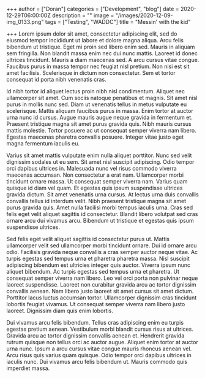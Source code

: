 +++
author = ["Doran"]
categories = ["Development", "blog"]
date = 2020-12-29T06:00:00Z
description = ""
image = "/images/2020-12-09-img_0133.png"
tags = ["Testing", "WADDC"]
title = "Messin' with the kid"

+++
Lorem ipsum dolor sit amet, consectetur adipiscing elit, sed do eiusmod tempor incididunt ut labore et dolore magna aliqua. Arcu felis bibendum ut tristique. Eget mi proin sed libero enim sed. Mauris in aliquam sem fringilla. Non blandit massa enim nec dui nunc mattis. Laoreet id donec ultrices tincidunt. Mauris a diam maecenas sed. A arcu cursus vitae congue. Faucibus purus in massa tempor nec feugiat nisl pretium. Non nisi est sit amet facilisis. Scelerisque in dictum non consectetur. Sem et tortor consequat id porta nibh venenatis cras.

Id nibh tortor id aliquet lectus proin nibh nisl condimentum. Aliquet nec ullamcorper sit amet. Cum sociis natoque penatibus et magnis. Sit amet nisl purus in mollis nunc sed. Diam ut venenatis tellus in metus vulputate eu scelerisque. Mattis aliquam faucibus purus in massa. Enim tortor at auctor urna nunc id cursus. Augue mauris augue neque gravida in fermentum et. Praesent tristique magna sit amet purus gravida quis. Nibh mauris cursus mattis molestie. Tortor posuere ac ut consequat semper viverra nam libero. Egestas maecenas pharetra convallis posuere. Integer vitae justo eget magna fermentum iaculis eu.

Varius sit amet mattis vulputate enim nulla aliquet porttitor. Nunc sed velit dignissim sodales ut eu sem. Sit amet nisl suscipit adipiscing. Odio tempor orci dapibus ultrices in. Malesuada nunc vel risus commodo viverra maecenas accumsan. Non consectetur a erat nam. Ullamcorper morbi tincidunt ornare massa. Ut consequat semper viverra nam. Varius quam quisque id diam vel quam. Et egestas quis ipsum suspendisse ultrices gravida dictum. Sit amet venenatis urna cursus. At lectus urna duis convallis convallis tellus id interdum velit. Nibh praesent tristique magna sit amet purus gravida quis. Amet nulla facilisi morbi tempus iaculis urna. Cras sed felis eget velit aliquet sagittis id consectetur. Blandit libero volutpat sed cras ornare arcu dui vivamus arcu. Bibendum ut tristique et egestas quis ipsum suspendisse ultrices.

Sed felis eget velit aliquet sagittis id consectetur purus ut. Mattis ullamcorper velit sed ullamcorper morbi tincidunt ornare. Dui id ornare arcu odio. Facilisis gravida neque convallis a cras semper auctor neque vitae. Ac turpis egestas sed tempus urna et pharetra pharetra massa. Nisl suscipit adipiscing bibendum est ultricies integer quis auctor. Viverra ipsum nunc aliquet bibendum. Ac turpis egestas sed tempus urna et pharetra. Ut consequat semper viverra nam libero. Leo vel orci porta non pulvinar neque laoreet suspendisse. Laoreet non curabitur gravida arcu ac tortor dignissim convallis aenean. Nam libero justo laoreet sit amet cursus sit amet dictum. Porttitor lacus luctus accumsan tortor. Ullamcorper dignissim cras tincidunt lobortis feugiat vivamus. Ut consequat semper viverra nam libero justo laoreet. Dignissim diam quis enim lobortis.

Dui vivamus arcu felis bibendum. Tellus cras adipiscing enim eu turpis egestas pretium aenean. Vestibulum morbi blandit cursus risus at ultrices. Gravida arcu ac tortor dignissim convallis aenean et. Hendrerit gravida rutrum quisque non tellus orci ac auctor augue. Aliquet enim tortor at auctor urna nunc. Ipsum a arcu cursus vitae congue mauris rhoncus aenean vel. Arcu risus quis varius quam quisque. Odio tempor orci dapibus ultrices in iaculis nunc. Dui vivamus arcu felis bibendum ut. Mauris commodo quis imperdiet massa.